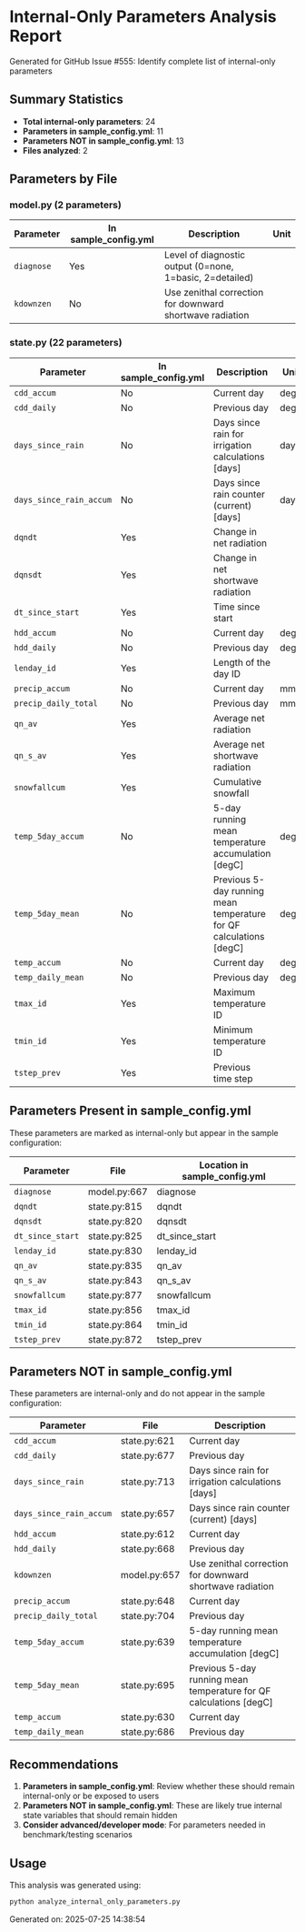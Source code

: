 # Internal-Only Parameters Analysis Report

Generated for GitHub Issue #555: Identify complete list of internal-only parameters

## Summary Statistics

- **Total internal-only parameters**: 24
- **Parameters in sample_config.yml**: 11
- **Parameters NOT in sample_config.yml**: 13
- **Files analyzed**: 2

## Parameters by File

### model.py (2 parameters)

| Parameter | In sample_config.yml | Description | Unit |
|-----------|---------------------|-------------|------|
| `diagnose` | Yes | Level of diagnostic output (0=none, 1=basic, 2=detailed) |  |
| `kdownzen` | No | Use zenithal correction for downward shortwave radiation |  |

### state.py (22 parameters)

| Parameter | In sample_config.yml | Description | Unit |
|-----------|---------------------|-------------|------|
| `cdd_accum` | No | Current day | degC |
| `cdd_daily` | No | Previous day | degC |
| `days_since_rain` | No | Days since rain for irrigation calculations [days] | days |
| `days_since_rain_accum` | No | Days since rain counter (current) [days] | days |
| `dqndt` | Yes | Change in net radiation |  |
| `dqnsdt` | Yes | Change in net shortwave radiation |  |
| `dt_since_start` | Yes | Time since start |  |
| `hdd_accum` | No | Current day | degC |
| `hdd_daily` | No | Previous day | degC |
| `lenday_id` | Yes | Length of the day ID |  |
| `precip_accum` | No | Current day | mm |
| `precip_daily_total` | No | Previous day | mm |
| `qn_av` | Yes | Average net radiation |  |
| `qn_s_av` | Yes | Average net shortwave radiation |  |
| `snowfallcum` | Yes | Cumulative snowfall |  |
| `temp_5day_accum` | No | 5-day running mean temperature accumulation [degC] | degC |
| `temp_5day_mean` | No | Previous 5-day running mean temperature for QF calculations [degC] | degC |
| `temp_accum` | No | Current day | degC |
| `temp_daily_mean` | No | Previous day | degC |
| `tmax_id` | Yes | Maximum temperature ID |  |
| `tmin_id` | Yes | Minimum temperature ID |  |
| `tstep_prev` | Yes | Previous time step |  |

## Parameters Present in sample_config.yml

These parameters are marked as internal-only but appear in the sample configuration:

| Parameter | File | Location in sample_config.yml |
|-----------|------|-------------------------------|
| `diagnose` | model.py:667 | diagnose |
| `dqndt` | state.py:815 | dqndt |
| `dqnsdt` | state.py:820 | dqnsdt |
| `dt_since_start` | state.py:825 | dt_since_start |
| `lenday_id` | state.py:830 | lenday_id |
| `qn_av` | state.py:835 | qn_av |
| `qn_s_av` | state.py:843 | qn_s_av |
| `snowfallcum` | state.py:877 | snowfallcum |
| `tmax_id` | state.py:856 | tmax_id |
| `tmin_id` | state.py:864 | tmin_id |
| `tstep_prev` | state.py:872 | tstep_prev |


## Parameters NOT in sample_config.yml

These parameters are internal-only and do not appear in the sample configuration:

| Parameter | File | Description |
|-----------|------|-------------|
| `cdd_accum` | state.py:621 | Current day |
| `cdd_daily` | state.py:677 | Previous day |
| `days_since_rain` | state.py:713 | Days since rain for irrigation calculations [days] |
| `days_since_rain_accum` | state.py:657 | Days since rain counter (current) [days] |
| `hdd_accum` | state.py:612 | Current day |
| `hdd_daily` | state.py:668 | Previous day |
| `kdownzen` | model.py:657 | Use zenithal correction for downward shortwave radiation |
| `precip_accum` | state.py:648 | Current day |
| `precip_daily_total` | state.py:704 | Previous day |
| `temp_5day_accum` | state.py:639 | 5-day running mean temperature accumulation [degC] |
| `temp_5day_mean` | state.py:695 | Previous 5-day running mean temperature for QF calculations [degC] |
| `temp_accum` | state.py:630 | Current day |
| `temp_daily_mean` | state.py:686 | Previous day |

## Recommendations

1. **Parameters in sample_config.yml**: Review whether these should remain internal-only or be exposed to users
2. **Parameters NOT in sample_config.yml**: These are likely true internal state variables that should remain hidden
3. **Consider advanced/developer mode**: For parameters needed in benchmark/testing scenarios

## Usage

This analysis was generated using:
```bash
python analyze_internal_only_parameters.py
```

Generated on: 2025-07-25 14:38:54
